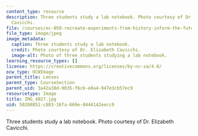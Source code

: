 ```yaml
---
content_type: resource
description: Three students study a lab notebook. Photo courtesy of Dr. Elizabeth
  Cavicchi.
file: /courses/ec-050-recreate-experiments-from-history-inform-the-future-from-the-past-galileo-january-iap-2010/50208851c88316fa660e0444142eecc9_IMG_4027.jpg
file_type: image/jpeg
image_metadata:
  caption: Three students study a lab notebook.
  credit: Photo courtesy of Dr. Elizabeth Cavicchi.
  image-alt: Photo of three students studying a lab notebook.
learning_resource_types: []
license: https://creativecommons.org/licenses/by-nc-sa/4.0/
ocw_type: OCWImage
parent_title: Lenses
parent_type: CourseSection
parent_uid: 3a42a38d-9035-f6cb-e8a4-947e3cb57ec9
resourcetype: Image
title: IMG_4027.jpg
uid: 50208851-c883-16fa-660e-0444142eecc9
---
```

Three students study a lab notebook. Photo courtesy of Dr. Elizabeth Cavicchi.